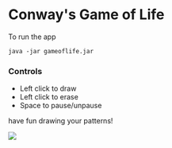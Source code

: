 # Conway's Game of Life

To run the app
```console
java -jar gameoflife.jar
```

### Controls
* Left click to draw
* Left click to erase
* Space to pause/unpause

have fun drawing your patterns!

![](https://media.giphy.com/media/iddHdLyxxE2XnL8GTM/giphy.gif)
